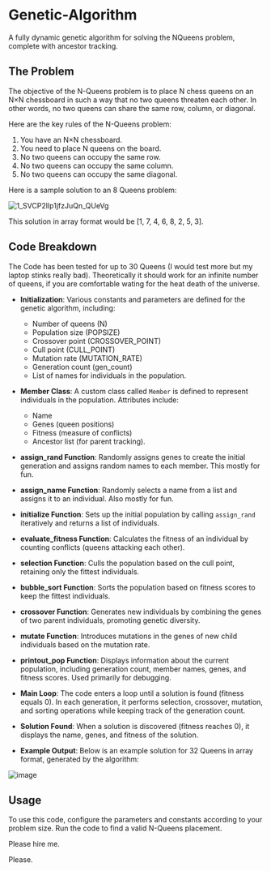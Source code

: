 # Genetic-Algorithm
A fully dynamic genetic algorithm for solving the NQueens problem, complete with ancestor tracking.

## The Problem
The objective of the N-Queens problem is to place N chess queens on an N×N chessboard in such a way that no two queens threaten each other. In other words, no two queens can share the same row, column, or diagonal.  
  
Here are the key rules of the N-Queens problem:  
  
1. You have an N×N chessboard.  
2. You need to place N queens on the board.  
3. No two queens can occupy the same row.  
4. No two queens can occupy the same column.  
5. No two queens can occupy the same diagonal.

Here is a sample solution to an 8 Queens problem: 
  
![1_SVCP2lIp1jfzJuQn_QUeVg](https://github.com/tVitta/Genetic-Algorithm/assets/143434462/192f8977-33b7-4753-8620-5b31f1a52f82)  
  
This solution in array format would be [1, 7, 4, 6, 8, 2, 5, 3].  

## Code Breakdown  
The Code has been tested for up to 30 Queens (I would test more but my laptop stinks really bad). Theoretically it should work for an infinite number of queens, if you are comfortable wating for the heat death of the universe.

- **Initialization**: Various constants and parameters are defined for the genetic algorithm, including:
  - Number of queens (N)
  - Population size (POPSIZE)
  - Crossover point (CROSSOVER_POINT)
  - Cull point (CULL_POINT)
  - Mutation rate (MUTATION_RATE)
  - Generation count (gen_count)
  - List of names for individuals in the population.

- **Member Class**: A custom class called `Member` is defined to represent individuals in the population. Attributes include:
  - Name
  - Genes (queen positions)
  - Fitness (measure of conflicts)
  - Ancestor list (for parent tracking).

- **assign_rand Function**: Randomly assigns genes to create the initial generation and assigns random names to each member. This mostly for fun.

- **assign_name Function**: Randomly selects a name from a list and assigns it to an individual. Also mostly for fun.

- **initialize Function**: Sets up the initial population by calling `assign_rand` iteratively and returns a list of individuals.

- **evaluate_fitness Function**: Calculates the fitness of an individual by counting conflicts (queens attacking each other).

- **selection Function**: Culls the population based on the cull point, retaining only the fittest individuals.

- **bubble_sort Function**: Sorts the population based on fitness scores to keep the fittest individuals.

- **crossover Function**: Generates new individuals by combining the genes of two parent individuals, promoting genetic diversity.

- **mutate Function**: Introduces mutations in the genes of new child individuals based on the mutation rate.

- **printout_pop Function**: Displays information about the current population, including generation count, member names, genes, and fitness scores. Used primarily for debugging.

- **Main Loop**: The code enters a loop until a solution is found (fitness equals 0). In each generation, it performs selection, crossover, mutation, and sorting operations while keeping track of the generation count.

- **Solution Found**: When a solution is discovered (fitness reaches 0), it displays the name, genes, and fitness of the solution.

- **Example Output**: Below is an example solution for 32 Queens in array format, generated by the algorithm:

![image](https://github.com/tVitta/Genetic-Algorithm/assets/143434462/fffa6af3-ea0d-4590-945c-f8768bfdd9f5)


## Usage
To use this code, configure the parameters and constants according to your problem size. Run the code to find a valid N-Queens placement.
  
Please hire me.  

Please.  


